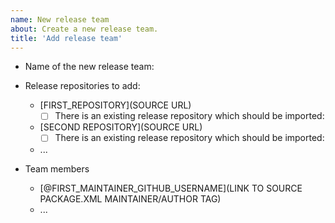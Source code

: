 ```yaml
---
name: New release team
about: Create a new release team.
title: 'Add release team'
---
```


* Name of the new release team: <!-- all lower case with words separated by `_`. -->
* Release repositories to add:
  * [FIRST_REPOSITORY](SOURCE URL)
    * [ ] There is an existing release repository which should be imported: <RELEASE REPOSITORY URL>
  * [SECOND REPOSITORY](SOURCE URL)
    * [ ] There is an existing release repository which should be imported: <RELEASE REPOSITORY URL>
  * ...

* Team members
  * [@FIRST_MAINTAINER_GITHUB_USERNAME](LINK TO SOURCE PACKAGE.XML MAINTAINER/AUTHOR TAG)
  * ...
